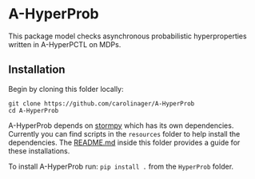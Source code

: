 # A-HyperProb

This package model checks asynchronous probabilistic hyperproperties written in A-HyperPCTL on MDPs.

## Installation

Begin by cloning this folder locally:
```
git clone https://github.com/carolinager/A-HyperProb
cd A-HyperProb
```
A-HyperProb depends on [stormpy](https://github.com/moves-rwth/stormpy) which has its own dependencies. Currently you can find scripts in the `resources` folder to help install the dependencies. The [README.md](resources/README.md) inside this folder provides a guide for these installations.


To install A-HyperProb run:
`pip install .` from the `HyperProb` folder.

